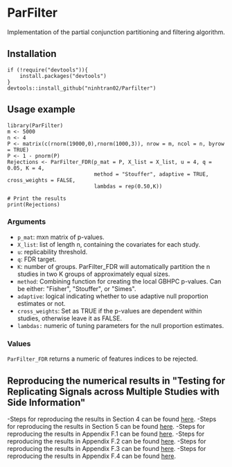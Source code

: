 # ParFilter
 Implementation of the partial conjunction partitioning and filtering algorithm.

 ## Installation
```
if (!require("devtools")){
    install.packages("devtools")
}
devtools::install_github("ninhtran02/Parfilter")
```

 ## Usage example
 ```
library(ParFilter)
m <- 5000
n <- 4
P <- matrix(c(rnorm(19000,0),rnorm(1000,3)), nrow = m, ncol = n, byrow = TRUE)
P <- 1 - pnorm(P)
Rejections <- ParFilter_FDR(p_mat = P, X_list = X_list, u = 4, q = 0.05, K = 4,
                             method = "Stouffer", adaptive = TRUE, cross_weights = FALSE,
                             lambdas = rep(0.50,K))

# Print the results
print(Rejections)
```
### Arguments
- `p_mat`: mxn matrix of p-values.
- `X_list`: list of length n, containing the covariates for each study.
- `u`: replicability threshold.
- `q`: FDR target.
- `K`: number of groups. ParFilter_FDR will automatically partition the n studies in two K groups of approximately equal sizes.
- `method`: Combining function for creating the local GBHPC p-values. Can be either: "Fisher", "Stouffer", or "Simes".
- `adaptive`:  logical indicating whether to use adaptive null proportion estimates or not.
- `cross_weights`: Set as TRUE if the p-values are dependent within studies, otherwise leave it as FALSE.
- `lambdas:` numeric of tuning parameters for the null proportion estimates.

### Values
`ParFilter_FDR` returns a numeric of features indices to be rejected.

## Reproducing the numerical results in "Testing for Replicating Signals across Multiple Studies with Side Information"

-Steps for reproducing the results in Section 4 can be found [here](https://github.com/ninhtran02/ParFilter/blob/main/Section%204%20Simulations.md).
-Steps for reproducing the results in Section 5 can be found [here](https://github.com/ninhtran02/ParFilter/blob/main/Section%204%20Simulations.md).
-Steps for reproducing the results in Appendix F.1 can be found [here](https://github.com/ninhtran02/ParFilter/blob/main/Section%204%20Simulations.md).
-Steps for reproducing the results in Appendix F.2 can be found [here](https://github.com/ninhtran02/ParFilter/blob/main/Section%204%20Simulations.md).
-Steps for reproducing the results in Appendix F.3 can be found [here](https://github.com/ninhtran02/ParFilter/blob/main/Section%204%20Simulations.md).
-Steps for reproducing the results in Appendix F.4 can be found [here](https://github.com/ninhtran02/ParFilter/blob/main/Section%204%20Simulations.md).
